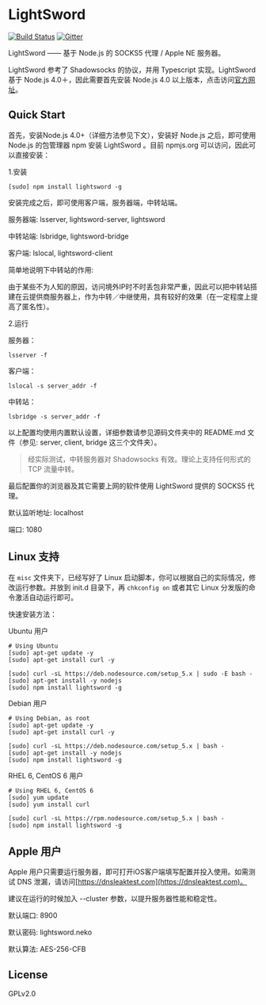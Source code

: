 # LightSword

[![Build Status](https://travis-ci.org/UnsignedInt8/LightSword.svg?branch=master)](https://travis-ci.org/UnsignedInt8/LightSword)
[![Gitter](https://badges.gitter.im/Join%20Chat.svg)](https://gitter.im/UnsignedInt8/LightSword?utm_source=badge&utm_medium=badge&utm_campaign=pr-badge)

LightSword —— 基于 Node.js 的 SOCKS5 代理 / Apple NE 服务器。

LightSword 参考了 Shadowsocks 的协议，并用 Typescript 实现。LightSword 基于 Node.js 4.0＋，因此需要首先安装 Node.js 4.0  以上版本，点击访问[官方网址](https://nodejs.org)。


Quick Start
---

首先，安装Node.js 4.0+（详细方法参见下文），安装好 Node.js 之后，即可使用 Node.js 的包管理器 npm 安装 LightSword 。目前 npmjs.org 可以访问，因此可以直接安装：


1.安装
```
[sudo] npm install lightsword -g
```

安装完成之后，即可使用客户端，服务器端，中转站端。

服务器端: lsserver, lightsword-server, lightsword

中转站端: lsbridge, lightsword-bridge

客户端: lslocal, lightsword-client

简单地说明下中转站的作用: 

由于某些不为人知的原因，访问境外IP时不时丢包非常严重，因此可以把中转站搭建在云提供商服务器上，作为中转／中继使用，具有较好的效果（在一定程度上提高了匿名性）。

2.运行

服务器：
```
lsserver -f
```

客户端：
```
lslocal -s server_addr -f
```

中转站：
```
lsbridge -s server_addr -f
```

以上配置均使用内置默认设置，详细参数请参见源码文件夹中的 README.md 文件（参见: server, client, bridge 这三个文件夹）。

> 经实际测试，中转服务器对 Shadowsocks 有效。理论上支持任何形式的 TCP 流量中转。

最后配置你的浏览器及其它需要上网的软件使用 LightSword 提供的 SOCKS5 代理。

默认监听地址: localhost

端口: 1080

Linux 支持
---

在 `misc` 文件夹下，已经写好了 Linux 启动脚本，你可以根据自己的实际情况，修改运行参数。并放到 init.d 目录下，再 `chkconfig on` 或者其它 Linux 分发版的命令激活自动运行即可。

快速安装方法：

Ubuntu 用户

```
# Using Ubuntu
[sudo] apt-get update -y
[sudo] apt-get install curl -y

[sudo] curl -sL https://deb.nodesource.com/setup_5.x | sudo -E bash -
[sudo] apt-get install -y nodejs
[sudo] npm install lightsword -g
```

Debian 用户

```
# Using Debian, as root
[sudo] apt-get update -y
[sudo] apt-get install curl -y

[sudo] curl -sL https://deb.nodesource.com/setup_5.x | bash -
[sudo] apt-get install -y nodejs
[sudo] npm install lightsword -g
```

RHEL 6, CentOS 6 用户

```
# Using RHEL 6, CentOS 6
[sudo] yum update
[sudo] yum install curl

[sudo] curl -sL https://rpm.nodesource.com/setup_5.x | bash -
[sudo] npm install lightsword -g
```

Apple 用户
---

Apple 用户只需要运行服务器，即可打开iOS客户端填写配置并投入使用。如需测试 DNS 泄漏，请访问[https://dnsleaktest.com](https://dnsleaktest.com)。

建议在运行的时候加入 --cluster 参数，以提升服务器性能和稳定性。

默认端口: 8900

默认密码: lightsword.neko

默认算法: AES-256-CFB

License
---

GPLv2.0

